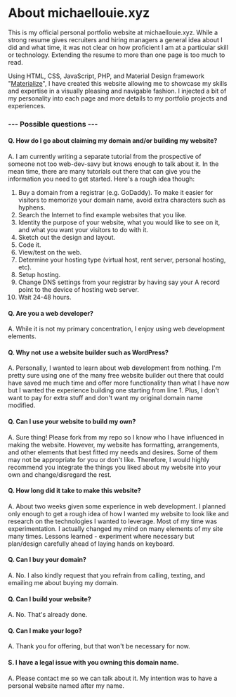 # About michaellouie.xyz

This is my official personal portfolio website at michaellouie.xyz. While a strong resume gives recruiters and hiring managers a general idea about I did and what time, it was not clear on how proficient I am at a particular skill or technology. Extending the resume to more than one page is too much to read. 

Using HTML, CSS, JavaScript, PHP, and Material Design framework "[Materialize](http://materializecss.com/)", I have created 
this website allowing me to showcase my skills and expertise in a visually pleasing and navigable fashion. I injected a bit of my personality into each page and more details to my portfolio projects and experiences.

### --- Possible questions ---

#### Q. How do I go about claiming my domain and/or building my website?
A. I am currently writing a separate tutorial from the prospective of someone not too web-dev-savy but knows enough to talk about it. In the mean time, there are many tutorials out there that can give you the information you need to get started. Here's a rough idea though:

1. Buy a domain from a registrar (e.g. GoDaddy). To make it easier for visitors to memorize your domain name, avoid extra characters such as hyphens.
2. Search the Internet to find example websites that you like.
3. Identity the purpose of your website, what you would like to see on it, and what you want your visitors to do with it.
4. Sketch out the design and layout.
5. Code it.
6. View/test on the web.
7. Determine your hosting type (virtual host, rent server, personal hosting, etc).
8. Setup hosting.
9. Change DNS settings from your registrar by having say your A record point to the device of hosting web server.
10. Wait 24-48 hours.

#### Q. Are you a web developer?
A. While it is not my primary concentration, I enjoy using web development elements.

#### Q. Why not use a website builder such as WordPress?
A. Personally, I wanted to learn about web development from nothing. I'm pretty sure using one of the many free website builder out there that could have saved me much time and offer more functionality than what I have now but I wanted the experience building one starting from line 1. Plus, I don't want to pay for extra stuff and don't want my original domain name modified.

#### Q. Can I use your website to build my own?
A. Sure thing! Please fork from my repo so I know who I have influenced in making the website. However, my website has formatting, arrangements, and other elements that best fitted my needs and desires. Some of them may not be appropriate for you or don't like. Therefore, I would highly recommend you integrate the things you liked about my website into your own and change/disregard the rest.

#### Q. How long did it take to make this website?
A. About two weeks given some experience in web development. I planned only enough to get a rough idea of how I wanted my website to look like and research on the technologies I wanted to leverage. Most of my time was experimentation. I actually changed my mind on many elements of my site many times. Lessons learned - experiment where necessary but plan/design carefully ahead of laying hands on keyboard.

#### Q. Can I buy your domain?
A. No. I also kindly request that you refrain from calling, texting, and emailing me about buying my domain.

#### Q. Can I build your website?
A. No. That's already done.

#### Q. Can I make your logo?
A. Thank you for offering, but that won't be necessary for now.

#### S. I have a legal issue with you owning this domain name.
A. Please contact me so we can talk about it. My intention was to have a personal website named after my name.
